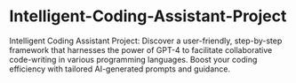 # Intelligent-Coding-Assistant-Project
Intelligent Coding Assistant Project: Discover a user-friendly, step-by-step framework that harnesses the power of GPT-4 to facilitate collaborative code-writing in various programming languages. Boost your coding efficiency with tailored AI-generated prompts and guidance.
